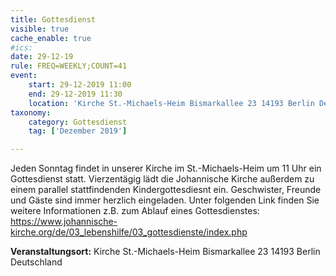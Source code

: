 ```yaml
---
title: Gottesdienst
visible: true
cache_enable: true
#ics: 
date: 29-12-19
rule: FREQ=WEEKLY;COUNT=41
event:
	start: 29-12-2019 11:00
	end: 29-12-2019 11:30
	location: 'Kirche St.-Michaels-Heim Bismarkallee 23 14193 Berlin Deutschland'
taxonomy:
	category: Gottesdienst
	tag: ['Dezember 2019']

---
```

Jeden Sonntag findet in unserer Kirche im St.-Michaels-Heim um 11 Uhr ein Gottesdienst statt. Vierzentägig lädt die Johannische Kirche außerdem zu einem parallel stattfindenden Kindergottesdiesnt ein. Geschwister, Freunde und Gäste sind immer herzlich eingeladen. 
Unter folgenden Link finden Sie weitere Informationen z.B. zum Ablauf eines Gottesdienstes: https://www.johannische-kirche.org/de/03_lebenshilfe/03_gottesdienste/index.php



**Veranstaltungsort:** Kirche St.-Michaels-Heim Bismarkallee 23 14193 Berlin Deutschland

